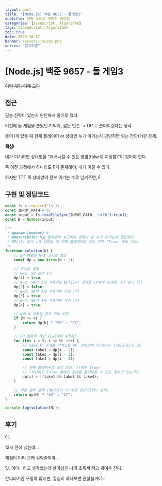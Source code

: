 ```yaml
---
layout: post
title: "[Node.js] 백준 9657 - 돌게임3"
subtitle: 진짜 노드도 꾸준히 해야함.
categories: [JavaScript, Algorithm]
tags: [JavaScript, Algorithm]
toc: true
date: 2025-10-17
banner: /assets/jsLogo.png
series: "알고리즘"
---
```


# [Node.js] 백준 9657 - 돌 게임3

~~이런 게임 이제 그만~~ 


## 접근

필승 전략이 있는지 판단해서 풀기로 했다. 

이전에 돌 게임을 풀었던 기억과, 짧은 인풋 -> DP 로 풀어야겠다는 생각.

돌이 i개 있을 때 현재 플레이어 or 상대방 누가 이기는지 판단하면 되는 간단(?)한 문제.

**핵심!**

내가 이기려면 상대방을 "패배시킬 수 있는 방법(false로 지정함)"이 있어야 한다. 

즉 이전 과정에서 하나라도 F가 존재해야, 내가 이길 수 있다.

하지만 TTT 즉 상대방이 전부 이기는 수로 넘겨주면, F

## 구현 및 정답코드
```js
const fs = require('fs');
const INPUT_PATH = 0; 
const input = fs.readFileSync(INPUT_PATH, 'utf8').trim();
const N = Number(input);

/**
 * @param {number} N
 * @description N을 입력받아 상근이와 창영이 중 누가 이기는지 판단한다.
 * DP[i]: 돌이 i개 남았을 때 현재 플레이어의 승리 여부 (True: 승리 가능)
 */
function solution(N) {
    // DP 배열은 N+1 크기로 생성
    const dp = new Array(N + 1);

    // 초기값 설정
    // N=1: SK 승리 (T)
    dp[1] = true;
    // N=2: SK가 1개 가져가면 DP[1]=T 상태를 CY에게 넘겨줌. CY 승리 (F)
    dp[2] = false; 
    // N=3: SK가 3개 가져가면 이김 (T)
    dp[3] = true; 
    // N=4: SK가 4개 가져가면 이김 (T)
    dp[4] = true;

    // N이 4 이하일 경우 미리 리턴
    if (N <= 4) {
        return dp[N] ? "SK" : "CY";
    }

    // DP 점화식 계산 (i=5부터 N까지)
    for (let i = 5; i <= N; i++) {
        // take_k: k개를 가져갔을 때, 상대방이 이기는가? (dp[i-k]의 값)
        const take1 = dp[i - 1]; 
        const take3 = dp[i - 3];
        const take4 = dp[i - 4];

        // 현재 플레이어의 승리 조건: !(모두 True)
        // (하나라도 False 상태로 상대를 몰아넣을 수 있는 경우가 있는가?)
        dp[i] = !(take1 && take3 && take4);
    }

    // 최종 결과 출력 (dp[N]이 true면 상근이(SK) 승리)
    return dp[N] ? "SK" : "CY";
}

console.log(solution(N));
```

## 후기
아.

12시 전에 냈는데...

채점이 이리 오래 걸릴줄이야...

앗..아아.. 라고 생각했는데 살아남은 나의 초록색 작고 귀여운 잔디.

잔디라기엔 구멍이 많지만, 열심히 하다보면 괜찮을거야~ 

